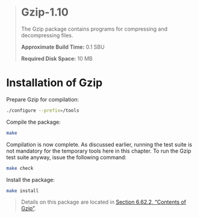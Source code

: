 > # Gzip-1.10
>
> The Gzip package contains programs for compressing and decompressing files.
>
> **Approximate Build Time:** 0.1 SBU
>
> **Required Disk Space:** 10 MB

# Installation of Gzip

Prepare Gzip for compilation:

```sh
./configure --prefix=/tools
```

Compile the package:

```sh
make
```

Compilation is now complete. As discussed earlier, running the test suite is not mandatory for the temporary tools here in this chapter. To run the Gzip test suite anyway, issue the following command:

```sh
make check
```

Install the package:

```sh
make install
```

> Details on this package are located in [Section 6.62.2, “Contents of Gzip”](../06-Installing-Basic-System-Software/62-Gzip-1.10.md).
